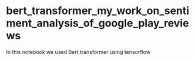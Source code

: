 # bert_transformer_my_work_on_sentiment_analysis_of_google_play_reviews
In this notebook we used Bert transformer  using tensorflow 
